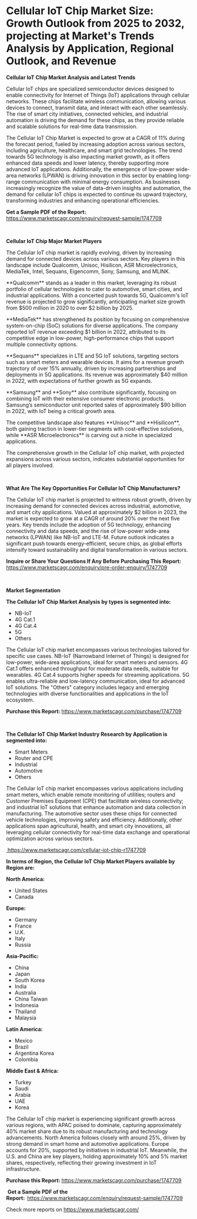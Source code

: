 <p><h1>Cellular IoT Chip Market Size: Growth Outlook from 2025 to 2032, projecting at Market's Trends Analysis by Application, Regional Outlook, and Revenue</h1></p><p><strong>Cellular IoT Chip Market Analysis and Latest Trends</strong></p>
<p><p>Cellular IoT chips are specialized semiconductor devices designed to enable connectivity for Internet of Things (IoT) applications through cellular networks. These chips facilitate wireless communication, allowing various devices to connect, transmit data, and interact with each other seamlessly. The rise of smart city initiatives, connected vehicles, and industrial automation is driving the demand for these chips, as they provide reliable and scalable solutions for real-time data transmission.</p><p>The Cellular IoT Chip Market is expected to grow at a CAGR of 11% during the forecast period, fueled by increasing adoption across various sectors, including agriculture, healthcare, and smart grid technologies. The trend towards 5G technology is also impacting market growth, as it offers enhanced data speeds and lower latency, thereby supporting more advanced IoT applications. Additionally, the emergence of low-power wide-area networks (LPWAN) is driving innovation in this sector by enabling long-range communication with minimal energy consumption. As businesses increasingly recognize the value of data-driven insights and automation, the demand for cellular IoT chips is expected to continue its upward trajectory, transforming industries and enhancing operational efficiencies.</p></p>
<p><strong>Get a Sample PDF of the Report:&nbsp;</strong> <a href="https://www.marketscagr.com/enquiry/request-sample/1747709?utm_campaign=1835&utm_medium=2&utm_source=Github&utm_content=ia&utm_term=10022025&utm_id=cellular-iot-chip">https://www.marketscagr.com/enquiry/request-sample/1747709</a></p>
<p>&nbsp;</p>
<p><strong>Cellular IoT Chip Major Market Players</strong></p>
<p><p>The Cellular IoT chip market is rapidly evolving, driven by increasing demand for connected devices across various sectors. Key players in this landscape include Qualcomm, Unisoc, Hisilicon, ASR Microelectronics, MediaTek, Intel, Sequans, Eigencomm, Sony, Samsung, and MLINK.</p><p>**Qualcomm** stands as a leader in this market, leveraging its robust portfolio of cellular technologies to cater to automotive, smart cities, and industrial applications. With a concerted push towards 5G, Qualcomm's IoT revenue is projected to grow significantly, anticipating market size growth from $500 million in 2020 to over $2 billion by 2025.</p><p>**MediaTek** has strengthened its position by focusing on comprehensive system-on-chip (SoC) solutions for diverse applications. The company reported IoT revenue exceeding $1 billion in 2022, attributed to its competitive edge in low-power, high-performance chips that support multiple connectivity options.</p><p>**Sequans** specializes in LTE and 5G IoT solutions, targeting sectors such as smart meters and wearable devices. It aims for a revenue growth trajectory of over 15% annually, driven by increasing partnerships and deployments in 5G applications. Its revenue was approximately $40 million in 2022, with expectations of further growth as 5G expands.</p><p>**Samsung** and **Sony** also contribute significantly, focusing on combining IoT with their extensive consumer electronic products. Samsung’s semiconductor unit reported sales of approximately $90 billion in 2022, with IoT being a critical growth area.</p><p>The competitive landscape also features **Unisoc** and **Hisilicon**, both gaining traction in lower-tier segments with cost-effective solutions, while **ASR Microelectronics** is carving out a niche in specialized applications.</p><p>The comprehensive growth in the Cellular IoT chip market, with projected expansions across various sectors, indicates substantial opportunities for all players involved.</p></p>
<p>&nbsp;</p>
<p><strong>What Are The Key Opportunities For Cellular IoT Chip Manufacturers?</strong></p>
<p><p>The Cellular IoT chip market is projected to witness robust growth, driven by increasing demand for connected devices across industrial, automotive, and smart city applications. Valued at approximately $2 billion in 2023, the market is expected to grow at a CAGR of around 20% over the next five years. Key trends include the adoption of 5G technology, enhancing connectivity and data speeds, and the rise of low-power wide-area networks (LPWAN) like NB-IoT and LTE-M. Future outlook indicates a significant push towards energy-efficient, secure chips, as global efforts intensify toward sustainability and digital transformation in various sectors.</p></p>
<p><strong>Inquire or Share Your Questions If Any Before Purchasing This Report:</strong> <a href="https://www.marketscagr.com/enquiry/pre-order-enquiry/1747709?utm_campaign=1835&utm_medium=2&utm_source=Github&utm_content=ia&utm_term=10022025&utm_id=cellular-iot-chip">https://www.marketscagr.com/enquiry/pre-order-enquiry/1747709</a></p>
<p>&nbsp;</p>
<p><strong>Market Segmentation</strong></p>
<p><strong>The Cellular IoT Chip Market Analysis by types is segmented into:</strong></p>
<p><ul><li>NB-IoT</li><li>4G Cat.1</li><li>4G Cat.4</li><li>5G</li><li>Others</li></ul></p>
<p><p>The Cellular IoT chip market encompasses various technologies tailored for specific use cases. NB-IoT (Narrowband Internet of Things) is designed for low-power, wide-area applications, ideal for smart meters and sensors. 4G Cat.1 offers enhanced throughput for moderate data needs, suitable for wearables. 4G Cat.4 supports higher speeds for streaming applications. 5G enables ultra-reliable and low-latency communication, ideal for advanced IoT solutions. The "Others" category includes legacy and emerging technologies with diverse functionalities and applications in the IoT ecosystem.</p></p>
<p><strong>Purchase this Report:&nbsp;</strong><a href="https://www.marketscagr.com/purchase/1747709?utm_campaign=1835&utm_medium=2&utm_source=Github&utm_content=ia&utm_term=10022025&utm_id=cellular-iot-chip">https://www.marketscagr.com/purchase/1747709</a></p>
<p>&nbsp;</p>
<p><strong>The Cellular IoT Chip Market Industry Research by Application is segmented into:</strong></p>
<p><ul><li>Smart Meters</li><li>Router and CPE</li><li>Industrial</li><li>Automotive</li><li>Others</li></ul></p>
<p><p>The Cellular IoT chip market encompasses various applications including smart meters, which enable remote monitoring of utilities; routers and Customer Premises Equipment (CPE) that facilitate wireless connectivity; and industrial IoT solutions that enhance automation and data collection in manufacturing. The automotive sector uses these chips for connected vehicle technologies, improving safety and efficiency. Additionally, other applications span agricultural, health, and smart city innovations, all leveraging cellular connectivity for real-time data exchange and operational optimization across various sectors.</p></p>
<p><a href="https://www.marketscagr.com/cellular-iot-chip-r1747709?utm_campaign=1835&utm_medium=2&utm_source=Github&utm_content=ia&utm_term=10022025&utm_id=cellular-iot-chip">&nbsp;https://www.marketscagr.com/cellular-iot-chip-r1747709</a></p>
<p><strong>In terms of Region, the Cellular IoT Chip Market Players available by Region are:</strong></p>
<p>
    <p> <strong> North America: </strong>
        <ul>
            <li>United States</li>
            <li>Canada</li>
        </ul>
        </p> 
    <p> <strong> Europe: </strong>
        <ul>
            <li>Germany</li>
            <li>France</li>
            <li>U.K.</li>
            <li>Italy</li>
            <li>Russia</li>
        </ul>
        </p> 
    <p> <strong> Asia-Pacific: </strong>
        <ul>
            <li>China</li>
            <li>Japan</li>
            <li>South Korea</li>
            <li>India</li>
            <li>Australia</li>
            <li>China Taiwan</li>
            <li>Indonesia</li>
            <li>Thailand</li>
            <li>Malaysia</li>
        </ul>
        </p> 
    <p> <strong> Latin America: </strong>
        <ul>
            <li>Mexico</li>
            <li>Brazil</li>
            <li>Argentina Korea</li>
            <li>Colombia</li>
        </ul>
        </p> 
    <p> <strong> Middle East & Africa: </strong>
        <ul>
            <li>Turkey</li>
            <li>Saudi</li>
            <li>Arabia</li>
            <li>UAE</li>
            <li>Korea</li>
        </ul>
    </p>
    </p>
<p><p>The Cellular IoT chip market is experiencing significant growth across various regions, with APAC poised to dominate, capturing approximately 40% market share due to its robust manufacturing and technology advancements. North America follows closely with around 25%, driven by strong demand in smart home and automotive applications. Europe accounts for 20%, supported by initiatives in industrial IoT. Meanwhile, the U.S. and China are key players, holding approximately 10% and 5% market shares, respectively, reflecting their growing investment in IoT infrastructure.</p></p>
<p><strong>Purchase this Report: </strong><a href="https://www.marketscagr.com/purchase/1747709?utm_campaign=1835&utm_medium=2&utm_source=Github&utm_content=ia&utm_term=10022025&utm_id=cellular-iot-chip">https://www.marketscagr.com/purchase/1747709</a></p>
<p>&nbsp;<strong>Get a Sample PDF of the Report:&nbsp;&nbsp;</strong><a href="https://www.marketscagr.com/enquiry/request-sample/1747709?utm_campaign=1835&utm_medium=2&utm_source=Github&utm_content=ia&utm_term=10022025&utm_id=cellular-iot-chip">https://www.marketscagr.com/enquiry/request-sample/1747709</a></p>
<p><strong></strong></p>
<p>Check more reports on <a href="https://www.marketscagr.com/?utm_campaign=1835&utm_medium=2&utm_source=Github&utm_content=ia&utm_term=10022025&utm_id=cellular-iot-chip">https://www.marketscagr.com/</a></p>